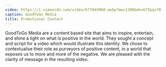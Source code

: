 ```yaml
---
video: https://i.vimeocdn.com/video/677049960.webp?mw=1200&mh=675&q=70
caption: GoodToGo Media
title: Promotional Content
---
```


GoodToGo Media are a content based site that aims to inspire, entertain, and shine a light on what is positive in the world. They sought a concept and script for a video which would illustrate this identity. We chose to contextualise their role as purveyors of positive content, in a world that exposes us to more and more of the negative. We are pleased with the clarity of message in the resulting video.
